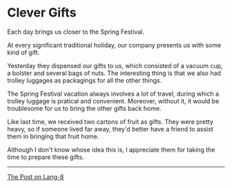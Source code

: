 # Clever Gifts

Each day brings us closer to the Spring Festival.

At every significant traditional holiday, our company presents us with some kind of gift.

Yesterday they dispensed our gifts to us, which consisted of a vacuum cup, a bolster and several bags of nuts. The interesting thing is that we also had trolley luggages as packagings for all the other things.

The Spring Festival vacation always involves a lot of travel, during which a trolley luggage is pratical and convenient. Moreover, without it, it would be troublesome for us to bring the other gifts back home. 

Like last time, we received two cartons of fruit as gifts. They were pretty heavy, so if someone lived far away, they'd better have a friend to assist them in bringing that fruit home.

Although I don't know whose idea this is, I appreciate them for taking the time to prepare these gifts.

---

[The Post on Lang-8](http://lang-8.com/1358180/journals/204678994868453132076618179361092259536)

